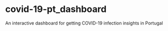 # covid-19-pt_dashboard
An interactive dashboard for getting COVID-19 infection insights in Portugal
